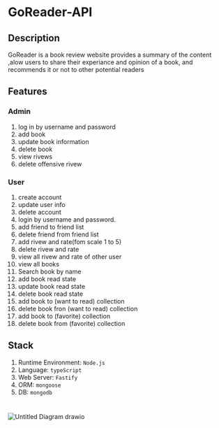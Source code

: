 # GoReader-API

## Description

GoReader is a book review website provides a summary of the content ,alow users to share their experiance and opinion of a book, and recommends it or not to other potential readers


## Features

### Admin

1. log in by username and password
1. add book
2. update book information
3. delete book
4. view rivews
5. delete offensive rivew


### User
1. create account
2. update user info
3. delete account
4. login by username and password.
5. add friend to friend list 
6. delete friend from friend list 
7. add rivew and rate(fom scale 1 to 5) 
8. delete rivew and rate 
9. view all rivew and rate of other user
10. view all books
11. Search book by name 
12. add book read state
13. update book read state
14. delete book read state
15. add book to (want to read) collection 
16. delete  book fron (want to read) collection 
17. add book to (favorite) collection 
18. delete book from (favorite) collection 



## Stack
1. Runtime Environment: `Node.js`
2. Language: `typeScript`
3. Web Server: `Fastify`
4. ORM: `mongoose`
5. DB: `mongodb`


#


   ![Untitled Diagram drawio](https://user-images.githubusercontent.com/106754794/175789262-caa2bc08-7781-45ba-b392-af79d2257c80.png)

